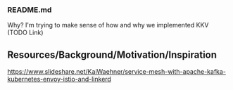 ### README.md

Why? I'm trying to make sense of how and why we implemented KKV (TODO Link)

## Resources/Background/Motivation/Inspiration
https://www.slideshare.net/KaiWaehner/service-mesh-with-apache-kafka-kubernetes-envoy-istio-and-linkerd
